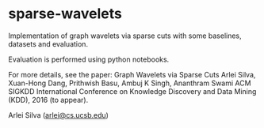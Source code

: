 # sparse-wavelets

Implementation of graph wavelets via sparse cuts with some baselines, datasets and evaluation.

Evaluation is performed using python notebooks.

For more details, see the paper:
Graph Wavelets via Sparse Cuts
Arlei Silva, Xuan-Hong Dang, Prithwish Basu, Ambuj K Singh, Ananthram Swami
ACM SIGKDD International Conference on Knowledge Discovery and Data Mining (KDD), 2016 (to appear). 

Arlei Silva (arlei@cs.ucsb.edu)
